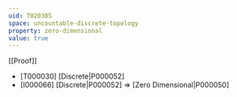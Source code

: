 ```yaml
---
uid: T020305
space: uncountable-discrete-topology
property: zero-dimensional
value: true
---
```

[[Proof]]

* [T000030] [Discrete|P000052]
* [I000066] [Discrete|P000052] => [Zero Dimensional|P000050]

